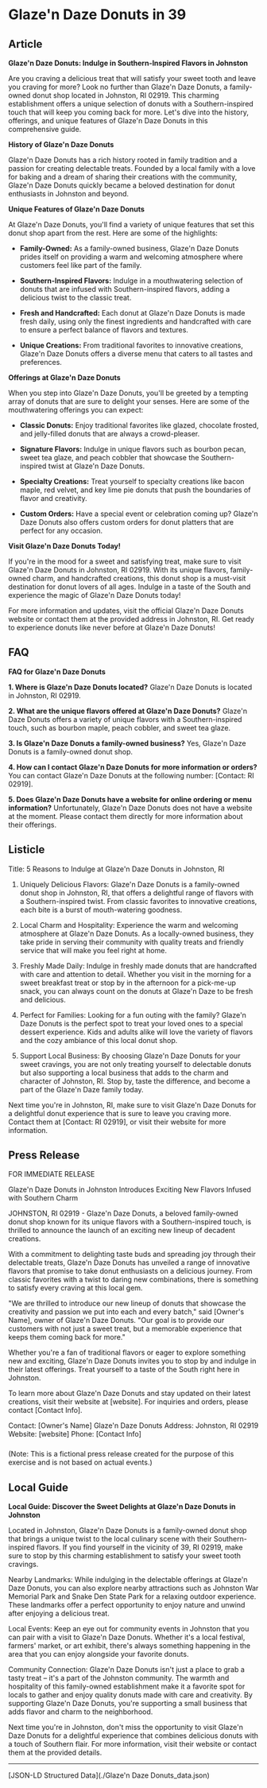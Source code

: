 # Glaze'n Daze Donuts in 39

## Article
**Glaze'n Daze Donuts: Indulge in Southern-Inspired Flavors in Johnston**

Are you craving a delicious treat that will satisfy your sweet tooth and leave you craving for more? Look no further than Glaze'n Daze Donuts, a family-owned donut shop located in Johnston, RI 02919. This charming establishment offers a unique selection of donuts with a Southern-inspired touch that will keep you coming back for more. Let's dive into the history, offerings, and unique features of Glaze'n Daze Donuts in this comprehensive guide.

**History of Glaze'n Daze Donuts**

Glaze'n Daze Donuts has a rich history rooted in family tradition and a passion for creating delectable treats. Founded by a local family with a love for baking and a dream of sharing their creations with the community, Glaze'n Daze Donuts quickly became a beloved destination for donut enthusiasts in Johnston and beyond.

**Unique Features of Glaze'n Daze Donuts**

At Glaze'n Daze Donuts, you'll find a variety of unique features that set this donut shop apart from the rest. Here are some of the highlights:

- **Family-Owned:** As a family-owned business, Glaze'n Daze Donuts prides itself on providing a warm and welcoming atmosphere where customers feel like part of the family.

- **Southern-Inspired Flavors:** Indulge in a mouthwatering selection of donuts that are infused with Southern-inspired flavors, adding a delicious twist to the classic treat.

- **Fresh and Handcrafted:** Each donut at Glaze'n Daze Donuts is made fresh daily, using only the finest ingredients and handcrafted with care to ensure a perfect balance of flavors and textures.

- **Unique Creations:** From traditional favorites to innovative creations, Glaze'n Daze Donuts offers a diverse menu that caters to all tastes and preferences.

**Offerings at Glaze'n Daze Donuts**

When you step into Glaze'n Daze Donuts, you'll be greeted by a tempting array of donuts that are sure to delight your senses. Here are some of the mouthwatering offerings you can expect:

- **Classic Donuts:** Enjoy traditional favorites like glazed, chocolate frosted, and jelly-filled donuts that are always a crowd-pleaser.

- **Signature Flavors:** Indulge in unique flavors such as bourbon pecan, sweet tea glaze, and peach cobbler that showcase the Southern-inspired twist at Glaze'n Daze Donuts.

- **Specialty Creations:** Treat yourself to specialty creations like bacon maple, red velvet, and key lime pie donuts that push the boundaries of flavor and creativity.

- **Custom Orders:** Have a special event or celebration coming up? Glaze'n Daze Donuts also offers custom orders for donut platters that are perfect for any occasion.

**Visit Glaze'n Daze Donuts Today!**

If you're in the mood for a sweet and satisfying treat, make sure to visit Glaze'n Daze Donuts in Johnston, RI 02919. With its unique flavors, family-owned charm, and handcrafted creations, this donut shop is a must-visit destination for donut lovers of all ages. Indulge in a taste of the South and experience the magic of Glaze'n Daze Donuts today!

For more information and updates, visit the official Glaze'n Daze Donuts website or contact them at the provided address in Johnston, RI. Get ready to experience donuts like never before at Glaze'n Daze Donuts!

## FAQ
**FAQ for Glaze'n Daze Donuts**

**1. Where is Glaze'n Daze Donuts located?**
   Glaze'n Daze Donuts is located in Johnston, RI 02919.

**2. What are the unique flavors offered at Glaze'n Daze Donuts?**
   Glaze'n Daze Donuts offers a variety of unique flavors with a Southern-inspired touch, such as bourbon maple, peach cobbler, and sweet tea glaze.

**3. Is Glaze'n Daze Donuts a family-owned business?**
   Yes, Glaze'n Daze Donuts is a family-owned donut shop.

**4. How can I contact Glaze'n Daze Donuts for more information or orders?**
   You can contact Glaze'n Daze Donuts at the following number: [Contact: RI 02919].

**5. Does Glaze'n Daze Donuts have a website for online ordering or menu information?**
   Unfortunately, Glaze'n Daze Donuts does not have a website at the moment. Please contact them directly for more information about their offerings.

## Listicle
Title: 5 Reasons to Indulge at Glaze'n Daze Donuts in Johnston, RI

1. Uniquely Delicious Flavors: Glaze'n Daze Donuts is a family-owned donut shop in Johnston, RI, that offers a delightful range of flavors with a Southern-inspired twist. From classic favorites to innovative creations, each bite is a burst of mouth-watering goodness.

2. Local Charm and Hospitality: Experience the warm and welcoming atmosphere at Glaze'n Daze Donuts. As a locally-owned business, they take pride in serving their community with quality treats and friendly service that will make you feel right at home.

3. Freshly Made Daily: Indulge in freshly made donuts that are handcrafted with care and attention to detail. Whether you visit in the morning for a sweet breakfast treat or stop by in the afternoon for a pick-me-up snack, you can always count on the donuts at Glaze'n Daze to be fresh and delicious.

4. Perfect for Families: Looking for a fun outing with the family? Glaze'n Daze Donuts is the perfect spot to treat your loved ones to a special dessert experience. Kids and adults alike will love the variety of flavors and the cozy ambiance of this local donut shop.

5. Support Local Business: By choosing Glaze'n Daze Donuts for your sweet cravings, you are not only treating yourself to delectable donuts but also supporting a local business that adds to the charm and character of Johnston, RI. Stop by, taste the difference, and become a part of the Glaze'n Daze family today.

Next time you're in Johnston, RI, make sure to visit Glaze'n Daze Donuts for a delightful donut experience that is sure to leave you craving more. Contact them at [Contact: RI 02919], or visit their website for more information.

## Press Release
FOR IMMEDIATE RELEASE

Glaze'n Daze Donuts in Johnston Introduces Exciting New Flavors Infused with Southern Charm

JOHNSTON, RI 02919 - Glaze'n Daze Donuts, a beloved family-owned donut shop known for its unique flavors with a Southern-inspired touch, is thrilled to announce the launch of an exciting new lineup of decadent creations.

With a commitment to delighting taste buds and spreading joy through their delectable treats, Glaze'n Daze Donuts has unveiled a range of innovative flavors that promise to take donut enthusiasts on a delicious journey. From classic favorites with a twist to daring new combinations, there is something to satisfy every craving at this local gem.

"We are thrilled to introduce our new lineup of donuts that showcase the creativity and passion we put into each and every batch," said [Owner's Name], owner of Glaze'n Daze Donuts. "Our goal is to provide our customers with not just a sweet treat, but a memorable experience that keeps them coming back for more."

Whether you're a fan of traditional flavors or eager to explore something new and exciting, Glaze'n Daze Donuts invites you to stop by and indulge in their latest offerings. Treat yourself to a taste of the South right here in Johnston.

To learn more about Glaze'n Daze Donuts and stay updated on their latest creations, visit their website at [website]. For inquiries and orders, please contact [Contact Info].

Contact:
[Owner's Name]
Glaze'n Daze Donuts
Address: Johnston, RI 02919
Website: [website]
Phone: [Contact Info]

###

(Note: This is a fictional press release created for the purpose of this exercise and is not based on actual events.)

## Local Guide
**Local Guide: Discover the Sweet Delights at Glaze'n Daze Donuts in Johnston**

Located in Johnston, Glaze'n Daze Donuts is a family-owned donut shop that brings a unique twist to the local culinary scene with their Southern-inspired flavors. If you find yourself in the vicinity of 39, RI 02919, make sure to stop by this charming establishment to satisfy your sweet tooth cravings.

Nearby Landmarks:
While indulging in the delectable offerings at Glaze'n Daze Donuts, you can also explore nearby attractions such as Johnston War Memorial Park and Snake Den State Park for a relaxing outdoor experience. These landmarks offer a perfect opportunity to enjoy nature and unwind after enjoying a delicious treat.

Local Events:
Keep an eye out for community events in Johnston that you can pair with a visit to Glaze'n Daze Donuts. Whether it's a local festival, farmers' market, or art exhibit, there's always something happening in the area that you can enjoy alongside your favorite donuts.

Community Connection:
Glaze'n Daze Donuts isn't just a place to grab a tasty treat – it's a part of the Johnston community. The warmth and hospitality of this family-owned establishment make it a favorite spot for locals to gather and enjoy quality donuts made with care and creativity. By supporting Glaze'n Daze Donuts, you're supporting a small business that adds flavor and charm to the neighborhood.

Next time you're in Johnston, don't miss the opportunity to visit Glaze'n Daze Donuts for a delightful experience that combines delicious donuts with a touch of Southern flair. For more information, visit their website or contact them at the provided details.


---

[JSON-LD Structured Data](./Glaze'n Daze Donuts_data.json)
